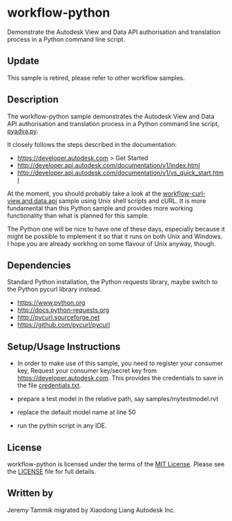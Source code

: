 # workflow-python

Demonstrate the Autodesk View and Data API authorisation and translation process in a Python command line script.

## Update

This sample is retired, please refer to other workflow samples.

## Description

The workflow-python sample demonstrates the Autodesk View and Data API authorisation and translation process in a Python command line script, [pyadva.py](pyadva.py).

It closely follows the steps described in the documentation:

* https://developer.autodesk.com > Get Started
* http://developer.api.autodesk.com/documentation/v1/index.html
* http://developer.api.autodesk.com/documentation/v1/vs_quick_start.html 

At the moment, you should probably take a look at the [workflow-curl-view.and.data.api](https://github.com/Developer-Autodesk/workflow-curl-view.and.data.api) sample using Unix shell scripts and cURL.
It is more fundamental than this Python sample and provides more working functionality than what is planned for this sample.

The Python one will be nice to have one of these days, especially because it might be possible to implement it so that it runs on both Unix and Windows. I hope you are already workhng on some flavour of Unix anyway, though.



## Dependencies

Standard Python installation, the Python requests library, maybe switch to the Python pycurl library instead.

* https://www.python.org
* http://docs.python-requests.org
* http://pycurl.sourceforge.net
* https://github.com/pycurl/pycurl


## Setup/Usage Instructions
* In order to make use of this sample, you need to register your consumer key, Request your consumer key/secret key from https://developer.autodesk.com. This provides the credentials to save in the file [credentials.txt](credentials.txt).

* prepare a test model in the relative path, say samples/mytestmodel.rvt
* replace the default model name at line 50 
* run the pythin script in any IDE. 


## License

workflow-python is licensed under the terms of the [MIT License](http://opensource.org/licenses/MIT). Please see the [LICENSE](LICENSE) file for full details.

## Written by

Jeremy Tammik
migrated by Xiaodong Liang
 Autodesk Inc.
